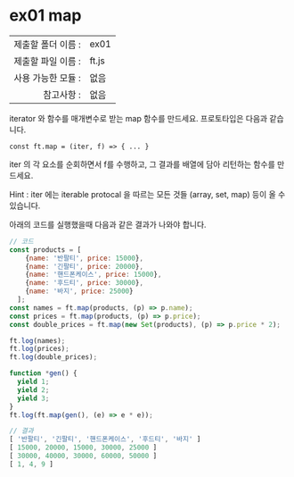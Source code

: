# ex01 map

|                      |                    |
| --------------------:| ------------------ |
|   제출할 폴더 이름 :   |  ex01             |
|   제출할 파일 이름 :   |  ft.js            |
|   사용 가능한 모듈 :	 |  없음             |
|   참고사항 :			|  없음             |

iterator 와 함수를 매개변수로 받는 map 함수를 만드세요. 프로토타입은 다음과 같습니다.

```
const ft.map = (iter, f) => { ... }
```

iter 의 각 요소를 순회하면서 f를 수행하고, 그 결과를 배열에 담아 리턴하는 함수를 만드세요. 

Hint : iter 에는 iterable protocal 을 따르는 모든 것들 (array, set, map) 등이 올 수 있습니다.

아래의 코드를 실행했을때 다음과 같은 결과가 나와야 합니다.
```javascript
// 코드
const products = [
    {name: '반팔티', price: 15000},
    {name: '긴팔티', price: 20000},
    {name: '핸드폰케이스', price: 15000},
    {name: '후드티', price: 30000},
    {name: '바지', price: 25000}
  ];
const names = ft.map(products, (p) => p.name);
const prices = ft.map(products, (p) => p.price);
const double_prices = ft.map(new Set(products), (p) => p.price * 2);

ft.log(names);
ft.log(prices);
ft.log(double_prices);

function *gen() {
  yield 1;
  yield 2;
  yield 3;
}
ft.log(ft.map(gen(), (e) => e * e));
```

```javascript
// 결과
[ '반팔티', '긴팔티', '핸드폰케이스', '후드티', '바지' ]
[ 15000, 20000, 15000, 30000, 25000 ]
[ 30000, 40000, 30000, 60000, 50000 ]
[ 1, 4, 9 ]
```